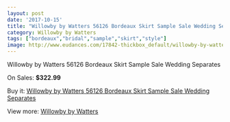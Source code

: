 ```yaml
---
layout: post
date: '2017-10-15'
title: "Willowby by Watters 56126 Bordeaux Skirt Sample Sale Wedding Separates"
category: Willowby by Watters
tags: ["bordeaux","bridal","sample","skirt","style"]
image: http://www.eudances.com/17842-thickbox_default/willowby-by-watters-56126-bordeaux-skirt-sample-sale-wedding-separates.jpg
---
```

Willowby by Watters 56126 Bordeaux Skirt Sample Sale Wedding Separates

On Sales: **$322.99**
<a href="https://www.eudances.com/en/willowby-by-watters/5186-willowby-by-watters-56126-bordeaux-skirt-sample-sale-wedding-separates.html"><amp-img layout="responsive" width="600" height="600" src="//www.eudances.com/17842-thickbox_default/willowby-by-watters-56126-bordeaux-skirt-sample-sale-wedding-separates.jpg" alt="Willowby by Watters 56126 Bordeaux Skirt Sample Sale Wedding Separates 0" /></a>
<a href="https://www.eudances.com/en/willowby-by-watters/5186-willowby-by-watters-56126-bordeaux-skirt-sample-sale-wedding-separates.html"><amp-img layout="responsive" width="600" height="600" src="//www.eudances.com/17849-thickbox_default/willowby-by-watters-56126-bordeaux-skirt-sample-sale-wedding-separates.jpg" alt="Willowby by Watters 56126 Bordeaux Skirt Sample Sale Wedding Separates 1" /></a>
<a href="https://www.eudances.com/en/willowby-by-watters/5186-willowby-by-watters-56126-bordeaux-skirt-sample-sale-wedding-separates.html"><amp-img layout="responsive" width="600" height="600" src="//www.eudances.com/17848-thickbox_default/willowby-by-watters-56126-bordeaux-skirt-sample-sale-wedding-separates.jpg" alt="Willowby by Watters 56126 Bordeaux Skirt Sample Sale Wedding Separates 2" /></a>
<a href="https://www.eudances.com/en/willowby-by-watters/5186-willowby-by-watters-56126-bordeaux-skirt-sample-sale-wedding-separates.html"><amp-img layout="responsive" width="600" height="600" src="//www.eudances.com/17847-thickbox_default/willowby-by-watters-56126-bordeaux-skirt-sample-sale-wedding-separates.jpg" alt="Willowby by Watters 56126 Bordeaux Skirt Sample Sale Wedding Separates 3" /></a>
<a href="https://www.eudances.com/en/willowby-by-watters/5186-willowby-by-watters-56126-bordeaux-skirt-sample-sale-wedding-separates.html"><amp-img layout="responsive" width="600" height="600" src="//www.eudances.com/17846-thickbox_default/willowby-by-watters-56126-bordeaux-skirt-sample-sale-wedding-separates.jpg" alt="Willowby by Watters 56126 Bordeaux Skirt Sample Sale Wedding Separates 4" /></a>
<a href="https://www.eudances.com/en/willowby-by-watters/5186-willowby-by-watters-56126-bordeaux-skirt-sample-sale-wedding-separates.html"><amp-img layout="responsive" width="600" height="600" src="//www.eudances.com/17845-thickbox_default/willowby-by-watters-56126-bordeaux-skirt-sample-sale-wedding-separates.jpg" alt="Willowby by Watters 56126 Bordeaux Skirt Sample Sale Wedding Separates 5" /></a>
<a href="https://www.eudances.com/en/willowby-by-watters/5186-willowby-by-watters-56126-bordeaux-skirt-sample-sale-wedding-separates.html"><amp-img layout="responsive" width="600" height="600" src="//www.eudances.com/17844-thickbox_default/willowby-by-watters-56126-bordeaux-skirt-sample-sale-wedding-separates.jpg" alt="Willowby by Watters 56126 Bordeaux Skirt Sample Sale Wedding Separates 6" /></a>
<a href="https://www.eudances.com/en/willowby-by-watters/5186-willowby-by-watters-56126-bordeaux-skirt-sample-sale-wedding-separates.html"><amp-img layout="responsive" width="600" height="600" src="//www.eudances.com/17843-thickbox_default/willowby-by-watters-56126-bordeaux-skirt-sample-sale-wedding-separates.jpg" alt="Willowby by Watters 56126 Bordeaux Skirt Sample Sale Wedding Separates 7" /></a>

Buy it: [Willowby by Watters 56126 Bordeaux Skirt Sample Sale Wedding Separates](https://www.eudances.com/en/willowby-by-watters/5186-willowby-by-watters-56126-bordeaux-skirt-sample-sale-wedding-separates.html "Willowby by Watters 56126 Bordeaux Skirt Sample Sale Wedding Separates")

View more: [Willowby by Watters](https://www.eudances.com/en/48-willowby-by-watters "Willowby by Watters")